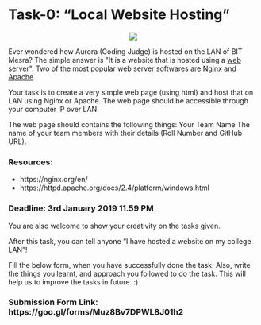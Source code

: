 <h1>Task-0: “Local Website Hosting”</h1>

<p align="center">
<img src="https://github.com/aayushsinha44/DevHack-0.2/blob/master/task-0/meme.PNG" />
</p>

Ever wondered how Aurora (Coding Judge) is hosted on the LAN of BIT Mesra? The simple answer is "It is a website that is hosted using a [web server](https://whatis.techtarget.com/definition/Web-server)". Two of the most popular web server softwares are [Nginx](https://www.nginx.com/resources/wiki/) and [Apache](https://httpd.apache.org/). 

Your task is to create a very simple web page (using html) and host that on LAN using Nginx or Apache. The web page should be accessible through your computer IP over LAN.

 The web page should contains the following things:
Your Team Name
The name of your team members with their details (Roll Number and GitHub URL).

<h3><b>Resources:</b></h3>
<ul>
  <li>https://nginx.org/en/</li>
  <li>https://httpd.apache.org/docs/2.4/platform/windows.html</li> 
</ul>

<h3><b>Deadline: 3rd January 2019 11.59 PM</b></h3>

You are also welcome to show your creativity on the tasks given.

After this task, you can tell anyone “I have hosted a website on my college LAN”!


Fill the below form, when you have successfully done the task. Also, write the things you learnt, and approach you followed to do the task. This will help us to improve the tasks in future. :)

<h3><b>Submission Form Link: https://goo.gl/forms/Muz8Bv7DPWL8J01h2</b></h3>
